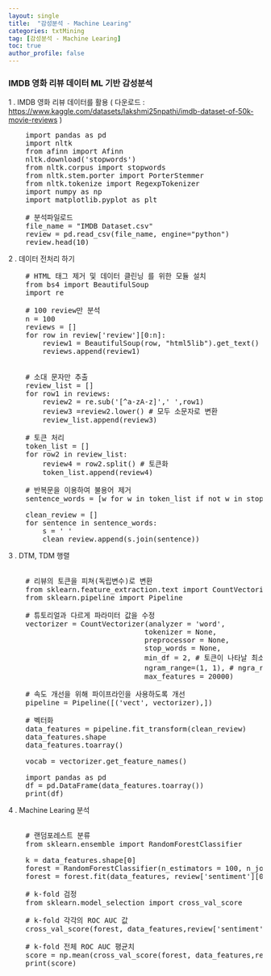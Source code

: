 ```yaml
---
layout: single
title:  "감성분석 - Machine Learing"
categories: txtMining
tag: [감성분석 - Machine Learing]
toc: true
author_profile: false
---
```


### IMDB 영화 리뷰 데이터 ML 기반 감성분석
1 . IMDB 영화 리뷰 데이터를 활용 ( 다운로드 : https://www.kaggle.com/datasets/lakshmi25npathi/imdb-dataset-of-50k-movie-reviews )
<pre>
    import pandas as pd
    import nltk
    from afinn import Afinn
    nltk.download('stopwords')
    from nltk.corpus import stopwords
    from nltk.stem.porter import PorterStemmer
    from nltk.tokenize import RegexpTokenizer
    import numpy as np
    import matplotlib.pyplot as plt

    # 분석파일로드
    file_name = "IMDB Dataset.csv"
    review = pd.read_csv(file_name, engine="python")
    review.head(10)
</pre>
2 . 데이터 전처리 하기
<pre>
    # HTML 태그 제거 및 데이터 클린닝 를 위한 모듈 설치
    from bs4 import BeautifulSoup
    import re

    # 100 review만 분석
    n = 100 
    reviews = []
    for row in review['review'][0:n]:
        review1 = BeautifulSoup(row, "html5lib").get_text()
        reviews.append(review1)


    # 소대 문자만 추출
    review_list = []
    for row1 in reviews:
        review2 = re.sub('[^a-zA-z]',' ',row1)
        review3 =review2.lower() # 모두 소문자로 변환
        review_list.append(review3)

    # 토큰 처리 
    token_list = []
    for row2 in review_list:
        review4 = row2.split() # 토큰화
        token_list.append(review4)

    # 반복문을 이용하여 불용어 제거
    sentence_words = [w for w in token_list if not w in stopwords.words('english')]

    clean_review = []
    for sentence in sentence_words:
        s = ' '
        clean_review.append(s.join(sentence))
</pre>

3 . DTM, TDM 행렬
   
<pre>   
    # 리뷰의 토큰을 피쳐(독립변수)로 변환
    from sklearn.feature_extraction.text import CountVectorizer
    from sklearn.pipeline import Pipeline

    # 튜토리얼과 다르게 파라미터 값을 수정
    vectorizer = CountVectorizer(analyzer = 'word',
                                tokenizer = None,
                                preprocessor = None,
                                stop_words = None,
                                min_df = 2, # 토큰이 나타날 최소 문서 개수
                                ngram_range=(1, 1), # ngra_range = (최소, 최대)
                                max_features = 20000)

    # 속도 개선을 위해 파이프라인을 사용하도록 개선
    pipeline = Pipeline([('vect', vectorizer),])

    # 벡터화
    data_features = pipeline.fit_transform(clean_review)
    data_features.shape
    data_features.toarray()

    vocab = vectorizer.get_feature_names()

    import pandas as pd
    df = pd.DataFrame(data_features.toarray())
    print(df)
</pre>   

4 . Machine Learing 분석

<pre>  
    # 랜덤포레스트 분류
    from sklearn.ensemble import RandomForestClassifier

    k = data_features.shape[0]
    forest = RandomForestClassifier(n_estimators = 100, n_jobs = -1, random_state=2018)
    forest = forest.fit(data_features, review['sentiment'][0:k])

    # k-fold 검정
    from sklearn.model_selection import cross_val_score

    # k-fold 각각의 ROC AUC 값
    cross_val_score(forest, data_features,review['sentiment'][0:k], cv=10, scoring='roc_auc')

    # k-fold 전체 ROC AUC 평균치
    score = np.mean(cross_val_score(forest, data_features,review['sentiment'][0:k], cv=10, scoring='roc_auc'))
    print(score)
</pre>   